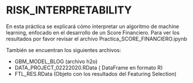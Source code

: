 # RISK_INTERPRETABILITY

En esta práctica se explicará cómo interpretar un algoritmo de machine learning, enfocado en el desarrollo de un Score Financiero. Para ver los resultados por favor revisar el archivo Practica_SCORE_FINANCIERO.ipynb

También se encuentran los siguientes archivos:


- GBM_MODEL_BLOG (archivo h2o)
- DATA_PROJECT_02222020.RData ( DataFrame en formato R)
- FTL_RES.RData (Objeto con los resultados del Featuring Selection)
